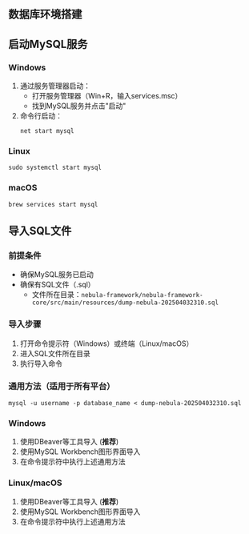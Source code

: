 ## 数据库环境搭建

## 启动MySQL服务

### Windows
1. 通过服务管理器启动：
   - 打开服务管理器（Win+R，输入services.msc）
   - 找到MySQL服务并点击"启动"
2. 命令行启动：
   ```
   net start mysql
   ```

### Linux
```
sudo systemctl start mysql
```

### macOS
```
brew services start mysql
```

## 导入SQL文件

### 前提条件
- 确保MySQL服务已启动
- 确保有SQL文件（.sql）
  - 文件所在目录：`nebula-framework/nebula-framework-core/src/main/resources/dump-nebula-202504032310.sql`

### 导入步骤
1. 打开命令提示符（Windows）或终端（Linux/macOS）
2. 进入SQL文件所在目录
3. 执行导入命令

### 通用方法（适用于所有平台）
```
mysql -u username -p database_name < dump-nebula-202504032310.sql
```

### Windows 
1. 使用DBeaver等工具导入 (**推荐**)
2. 使用MySQL Workbench图形界面导入
3. 在命令提示符中执行上述通用方法


### Linux/macOS
1. 使用DBeaver等工具导入 (**推荐**)
2. 使用MySQL Workbench图形界面导入
3. 在命令提示符中执行上述通用方法



